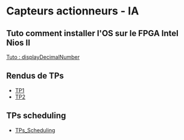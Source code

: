 # Capteurs actionneurs - IA

## Tuto comment installer l'OS sur le FPGA Intel Nios II

[Tuto : displayDecimalNumber](Tuto/Tuto.md)

## Rendus de TPs

- [TP1](Rendu/TP1/TP1.md)
- [TP2](Rendu/TP2/TP2.md)

## TPs scheduling

- [TPs_Scheduling](TPs_Scheduling/TPs_Scheduling.md)